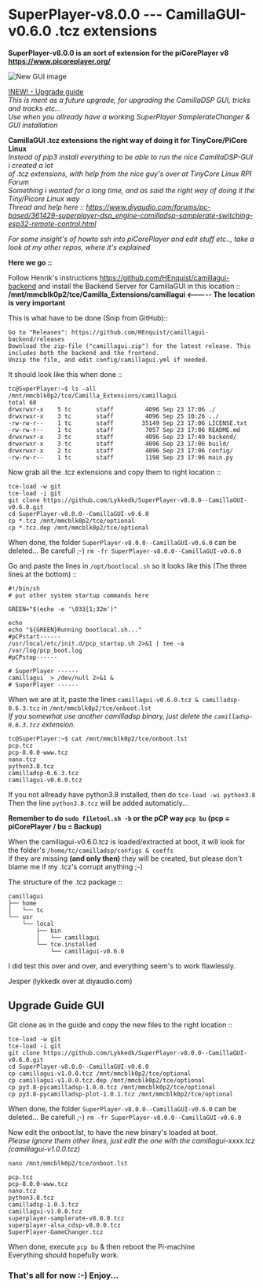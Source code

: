 # SuperPlayer-v8.0.0 --- CamillaGUI-v0.6.0 .tcz extensions
**SuperPlayer-v8.0.0 is an sort of extension for the piCorePlayer v8 https://www.picoreplayer.org/**

![New GUI image](https://github.com/Lykkedk/SuperPlayer-v8.0.0--CamillaGUI-v0.6.0/blob/main/Screenshot-cdsp-new.png)

[!NEW! - Upgrade guide](#upgrade-guide-gui)\
*This is ment as a future upgrade, for upgrading the CamillaDSP GUI, tricks and tracks etc...*\
*Use when you allready have a working SuperPlayer SamplerateChanger & GUI installation*

**CamillaGUI .tcz extensions the right way of doing it for TinyCore/PiCore Linux**\
*Instead of pip3 install everything to be able to run the nice CamillaDSP-GUI i created a lot*\
*of .tcz extensions, with help from the nice guy's over at TinyCore Linux RPI Forum*\
*Something i wanted for a long time, and as said the right way of doing it the Tiny/Picore Linux way*\
*Thread and help here :: https://www.diyaudio.com/forums/pc-based/361429-superplayer-dsp_engine-camilladsp-samplerate-switching-esp32-remote-control.html*

*For some insight's of howto ssh into piCorePlayer and edit stuff etc.., take a look at my other repos, where it's explained*

**Here we go ::**

Follow Henrik's instructions https://github.com/HEnquist/camillagui-backend and install the Backend Server for CamillaGUI in this location ::
**/mnt/mmcblk0p2/tce/Camilla_Extensions/camillagui <----- The location is very important** 

This is what have to be done (Snip from GitHub)::
```
Go to "Releases": https://github.com/HEnquist/camillagui-backend/releases 
Download the zip-file ("camillagui.zip") for the latest release. This includes both the backend and the frontend.
Unzip the file, and edit config/camillagui.yml if needed.

```

It should look like this when done ::
```
tc@SuperPlayer:~$ ls -all /mnt/mmcblk0p2/tce/Camilla_Extensions/camillagui
total 68
drwxrwxr-x    5 tc       staff         4096 Sep 23 17:06 ./
drwxrwxr-x    3 tc       staff         4096 Sep 25 10:26 ../
-rw-rw-r--    1 tc       staff        35149 Sep 23 17:06 LICENSE.txt
-rw-rw-r--    1 tc       staff         7057 Sep 23 17:06 README.md
drwxrwxr-x    3 tc       staff         4096 Sep 23 17:40 backend/
drwxrwxr-x    3 tc       staff         4096 Sep 23 17:06 build/
drwxrwxr-x    2 tc       staff         4096 Sep 23 17:06 config/
-rw-rw-r--    1 tc       staff         1198 Sep 23 17:06 main.py
```

Now grab all the .tcz extensions and copy them to right location ::
```
tce-load -w git
tce-load -i git
git clone https://github.com/Lykkedk/SuperPlayer-v8.0.0--CamillaGUI-v0.6.0.git
cd SuperPlayer-v8.0.0--CamillaGUI-v0.6.0
cp *.tcz /mnt/mmcblk0p2/tce/optional
cp *.tcz.dep /mnt/mmcblk0p2/tce/optional
```
When done, the folder ```SuperPlayer-v8.0.0--CamillaGUI-v0.6.0``` can be deleted... Be carefull ;-) ```rm -fr SuperPlayer-v8.0.0--CamillaGUI-v0.6.0```

Go and paste the lines in ```/opt/bootlocal.sh``` so it looks like this (The three lines at the bottom) ::
```
#!/bin/sh
# put other system startup commands here

GREEN="$(echo -e '\033[1;32m')"

echo
echo "${GREEN}Running bootlocal.sh..."
#pCPstart------
/usr/local/etc/init.d/pcp_startup.sh 2>&1 | tee -a /var/log/pcp_boot.log
#pCPstop------

# SuperPlayer ------
camillagui  > /dev/null 2>&1 &
# SuperPlayer ------
```
When we are at it, paste the lines ```camillagui-v0.6.0.tcz & camilladsp-0.6.3.tcz``` in  ```/mnt/mmcblk0p2/tce/onboot.lst```\
*If you somewhat use another camilladsp binary, just delete the ```camilladsp-0.6.3.tcz``` extension.*
```
tc@SuperPlayer:~$ cat /mnt/mmcblk0p2/tce/onboot.lst
pcp.tcz
pcp-8.0.0-www.tcz
nano.tcz
python3.8.tcz
camilladsp-0.6.3.tcz
camillagui-v0.6.0.tcz

```
If you not allready have python3.8 installed, then do ```tce-load -wi python3.8```\
Then the line ```python3.8.tcz``` will be added automaticly...

**Remember to do ```sudo filetool.sh -b``` or the pCP way ```pcp bu``` (pcp = piCorePlayer / bu = Backup)**

When the camillagui-v0.6.0.tcz is loaded/extracted at boot, it will look for the folder's ```/home/tc/camilladsp/configs & coeffs```\
if they are missing **(and only then)** they will be created, but please don't blame me if my .tcz's corrupt anything ;-)

The structure of the .tcz package ::
```
camillagui
├── home
│   └── tc
└── usr
    └── local
        ├── bin
        │   └── camillagui
        └── tce.installed
            └── camillagui-v0.6.0
```
I did test this over and over, and everything seem's to work flawlessly.

Jesper (lykkedk over at diyaudio.com)

## Upgrade Guide GUI

Git clone as in the guide and copy the new files to the right location ::
```
tce-load -w git
tce-load -i git
git clone https://github.com/Lykkedk/SuperPlayer-v8.0.0--CamillaGUI-v0.6.0.git
cd SuperPlayer-v8.0.0--CamillaGUI-v0.6.0
cp camillagui-v1.0.0.tcz /mnt/mmcblk0p2/tce/optional
cp camillagui-v1.0.0.tcz.dep /mnt/mmcblk0p2/tce/optional
cp py3.8-pycamilladsp-1.0.0.tcz /mnt/mmcblk0p2/tce/optional
cp py3.8-pycamilladsp-plot-1.0.1.tcz /mnt/mmcblk0p2/tce/optional
```
When done, the folder ```SuperPlayer-v8.0.0--CamillaGUI-v0.6.0``` can be deleted... Be carefull ;-) ```rm -fr SuperPlayer-v8.0.0--CamillaGUI-v0.6.0```

Now edit the onboot.lst, to have the new binary's loaded at boot.\
*Please ignore them other lines, just edit the one with the camillagui-xxxx.tcz (camillagui-v1.0.0.tcz)*

```nano /mnt/mmcblk0p2/tce/onboot.lst```
```
pcp.tcz
pcp-8.0.0-www.tcz
nano.tcz
python3.8.tcz
camilladsp-1.0.1.tcz
camillagui-v1.0.0.tcz
superplayer-samplerate-v8.0.0.tcz
superplayer-alsa_cdsp-v8.0.0.tcz
SuperPlayer-GameChanger.tcz
```

When done, execute ```pcp bu``` & then reboot the Pi-machine\
Everything should hopefully work.

### That's all for now :-) Enjoy...

